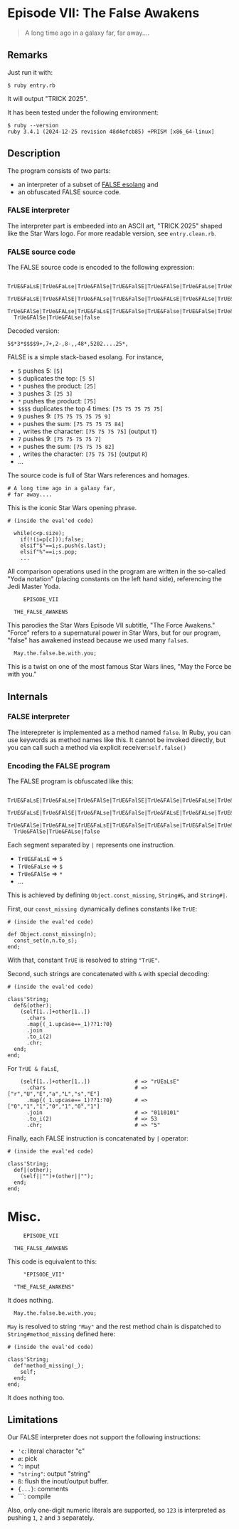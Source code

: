 # Episode VII: The False Awakens

> A long time ago in a galaxy far,
> far away....




## Remarks

Just run it with:

```
$ ruby entry.rb
```

It will output "TRICK 2025".

It has been tested under the following environment:

```
$ ruby --version
ruby 3.4.1 (2024-12-25 revision 48d4efcb85) +PRISM [x86_64-linux]
```



## Description

The program consists of two parts:

* an interpreter of a subset of [FALSE esolang](https://esolangs.org/wiki/FALSE) and
* an obfuscated FALSE source code.

### FALSE interpreter

The interpreter part is embeeded into an ASCII art, "TRICK 2025" shaped like the Star Wars logo.
For more readable version, see `entry.clean.rb`.

### FALSE source code

The FALSE source code is encoded to the following expression:

```
  TrUE&FaLsE|TrUe&FaLse|TrUe&FAlSe|TrUE&FalSE|TrUe&FAlSe|TrUe&FaLse|TrUe&FaLse|TrUe&FaLse|TrUe&FaLse|TrUE&FAlsE|TrUe&FAlSE|TrUe&FALse|
  TrUE&FaLsE|TrUe&FAlSE|TrUe&FALse|TrUE&FalSe|TrUe&FALsE|TrUe&FALse|TrUE&FAlse|TrUe&FALsE|TrUe&FALse|TrUe&FALse|TrUE&FaLse|TrUE&FAlse|
  TrUe&FAlSe|TrUe&FALse|TrUE&FaLsE|TrUE&FalSe|TrUE&False|TrUE&FalSe|TrUe&FALSe|TrUe&FALSe|TrUe&FALSe|TrUe&FALSe|TrUE&FalSe|TrUE&FaLsE|
  TrUe&FAlSe|TrUe&FALse|false
```

Decoded version:

```
5$*3*$$$$9+,7+,2-,8-,,48*,5202....25*,
```

FALSE is a simple stack-based esolang. For instance,

* `5` pushes 5: `[5]`
* `$` duplicates the top: `[5 5]`
* `*` pushes the product: `[25]`
* `3` pushes 3: `[25 3]`
* `*` pushes the product: `[75]`
* `$$$$` duplicates the top 4 times: `[75 75 75 75 75]`
* `9` pushes 9: `[75 75 75 75 75 9]`
* `+` pushes the sum: `[75 75 75 75 84]`
* `,` writes the character: `[75 75 75 75]` (output `T`)
* `7` pushes 9: `[75 75 75 75 7]`
* `+` pushes the sum: `[75 75 75 82]`
* `,` writes the character: `[75 75 75]` (output `R`)
* ...


The source code is full of Star Wars references and homages.


```
# A long time ago in a galaxy far,
# far away....
```

This is the iconic Star Wars opening phrase.

```
# (inside the eval'ed code)

  while(c<p.size);
    if(!(i=p[c]));false;
    elsif"$"==i;s.push(s.last);
    elsif"%"==i;s.pop;
    ...
```

All comparison operations used in the program are written in the so-called "Yoda notation" (placing constants on the left hand side), referencing the Jedi Master Yoda.


```
     EPISODE_VII

  THE_FALSE_AWAKENS
```

This parodies the Star Wars Episode VII subtitle, "The Force Awakens."
"Force" refers to a supernatural power in Star Wars, but for our program, "false" has awakened instead because we used many `false`s.


```
  May.the.false.be.with.you;
```

This is a twist on one of the most famous Star Wars lines, "May the Force be with you."




## Internals

### FALSE interpreter

The interepreter is implemented as a method named `false`. In Ruby, you can use keywords as method names like this. It cannot be invoked directly, but you can call such a method via explicit receiver:`self.false()`


### Encoding the FALSE program

The FALSE program is obfuscated like this:

```
  TrUE&FaLsE|TrUe&FaLse|TrUe&FAlSe|TrUE&FalSE|TrUe&FAlSe|TrUe&FaLse|TrUe&FaLse|TrUe&FaLse|TrUe&FaLse|TrUE&FAlsE|TrUe&FAlSE|TrUe&FALse|
  TrUE&FaLsE|TrUe&FAlSE|TrUe&FALse|TrUE&FalSe|TrUe&FALsE|TrUe&FALse|TrUE&FAlse|TrUe&FALsE|TrUe&FALse|TrUe&FALse|TrUE&FaLse|TrUE&FAlse|
  TrUe&FAlSe|TrUe&FALse|TrUE&FaLsE|TrUE&FalSe|TrUE&False|TrUE&FalSe|TrUe&FALSe|TrUe&FALSe|TrUe&FALSe|TrUe&FALSe|TrUE&FalSe|TrUE&FaLsE|
  TrUe&FAlSe|TrUe&FALse|false
```

Each segment separated by `|` represents one instruction.

* `TrUE&FaLsE` => `5`
* `TrUe&FaLse` => `$`
* `TrUe&FAlSe` => `*`
* ...

This is achieved by defining `Object.const_missing`, `String#&`, and `String#|`.

First, our `const_missing `dynamically defines constants like `TrUE`:

```
# (inside the eval'ed code)

def Object.const_missing(n);
  const_set(n,n.to_s);
end;
```

With that, constant `TrUE` is resolved to string `"TrUE"`.

Second, such strings are concatenated with `&` with special decoding:

```
# (inside the eval'ed code)

class'String;
  def&(other);
    (self[1..]+other[1..])
      .chars
      .map{(_1.upcase==_1)??1:?0}
      .join
      .to_i(2)
      .chr;
  end;
end;
```

For `TrUE & FaLsE`,

```
    (self[1..]+other[1..])              # => "rUEaLsE"
      .chars                            # => ["r","U","E","a","L","s","E"]
      .map{(_1.upcase==_1)??1:?0}       # => ["0","1","1","0","1","0","1"]
      .join                             # => "0110101"
      .to_i(2)                          # => 53
      .chr;                             # => "5"
```

Finally, each FALSE instruction is concatenated by `|` operator:

```
# (inside the eval'ed code)

class'String;
  def|(other);
    (self||"")+(other||"");
  end;
end;
```


# Misc.

```
     EPISODE_VII

  THE_FALSE_AWAKENS
```

This code is equivalent to this:

```
     "EPISODE_VII"

  "THE_FALSE_AWAKENS"
```

It does nothing.

```
  May.the.false.be.with.you;
```

`May` is resolved to string `"May"` and the rest method chain is dispatched to `String#method_missing` defined here:

```
# (inside the eval'ed code)

class'String;
  def'method_missing(_);
    self;
  end;
end;
```

It does nothing too.





## Limitations

Our FALSE interpreter does not support the following instructions:

* `'c`: literal character "c"
* `ø`: pick
* `^`: input
* `"string"`: output "string"
* `ß`: flush the inout/output buffer.
* `{...}`: comments
* `\``: compile

Also, only one-digit numeric literals are supported, so `123` is interpreted as pushing `1`, `2` and `3` separately.

